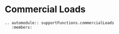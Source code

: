 Commercial Loads
================

``` eval_rst
.. automodule:: supportFunctions.commercialLoads
   :members:
```   